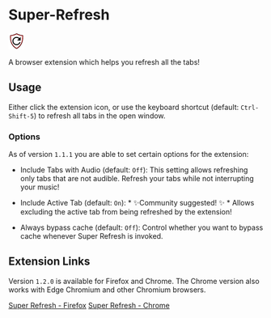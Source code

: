 # Super-Refresh

 <img src="./icons/icon-128.png" width="32" height="32" />

A browser extension which helps you refresh all the tabs!

## Usage

Either click the extension icon, or use the keyboard shortcut (default: `Ctrl-Shift-5`) to refresh all tabs in the open window.

### Options
As of version `1.1.1` you are able to set certain options for the extension:

- Include Tabs with Audio (default: `Off`):  This setting allows refreshing only tabs that are not audible.  Refresh your tabs while not interrupting your music!

- Include Active Tab (default: `On`): * :sparkles:Community suggested! :sparkles: * Allows excluding the active tab from being refreshed by the extension!

- Always bypass cache (default: `Off`):  Control whether you want to bypass cache whenever Super Refresh is invoked.

## Extension Links
Version `1.2.0` is available for Firefox and Chrome.
The Chrome version also works with Edge Chromium and other Chromium browsers.

[Super Refresh - Firefox](https://addons.mozilla.org/en-US/firefox/addon/super-refresh/)
[Super Refresh - Chrome](https://chrome.google.com/webstore/detail/super-refresh/dacnjaopeolhngffkagipnnlilhlmkhg)

